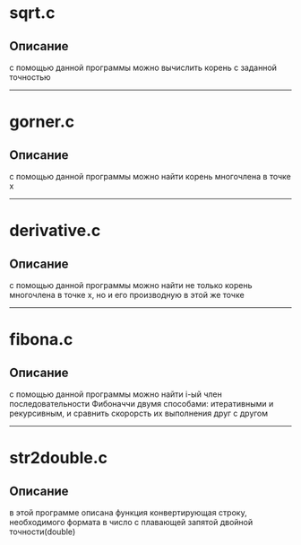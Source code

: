 # **sqrt.c** 
## Описание
 с помощью данной программы можно вычислить корень с заданной точностью 
 
---
# **gorner.c** 
## Описание
 с помощью данной программы можно найти корень многочлена в точке x

---
# **derivative.c**
## Описание
 с помощью данной программы можно найти не только корень многочлена
 в точке х, но и его производную в этой же точке

---
# **fibona.c**
## Описание
 с помощью данной программы можно найти i-ый член последовательности
 Фибоначчи двумя способами: итеративными и рекурсивным, и сравнить
 скорорсть их выполнения друг с другом

---
# **str2double.c**
## Описание
 в этой программе описана функция конвертирующая строку, необходимого 
 формата в число с плавающей запятой двойной точности(double)

